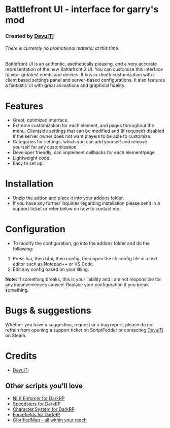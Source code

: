 # Battlefront UI - interface for garry's mod

### Created by [DevulTj](https://steamcommunity.com/id/devul)
###### There is currently no promotional material at this time.

Battlefront UI is an authentic, asethetically pleasing, and a very accurate representation of the new Battlefront 2 UI. You can customize this interface to your greatest needs and desires. It has in-depth customization with a client based settings panel and server-based configurations. It also features a fantastic UI with great animations and graphical fidelity.

# Features
- Great, optimized interface.
- Extreme customization for each element, and pages throughout the menu. Clientside settings that can be modified and (if required) disabled if the server owner does not want players to be able to customize.
- Categories for settings, which you can add yourself and remove yourself for any customization.
- Developer friendly, can implement callbacks for each element/page.
- Lightweight code.
- Easy to set up.

# Installation
- Unzip the addon and place it into your addons folder.
- If you have any further inquiries regarding installation please send in a support ticket or refer below on how to contact me.

# Configuration
- To modify the configuration, go into the addons folder and do the following:

1. Press lua, then bfui, then config, then open the sh config file in a text editor such as Notepad++ or VS Code.
2. Edit any config based on your liking. 

**Note:** If something breaks, this is your liability and I am not responsible for any inconveniences caused. Replace your configuration if you break something.

# Bugs & suggestions
Whether you have a suggestion, request or a bug report, please do not refrain from opening a support ticket on ScriptFodder or contacting [DevulTj](https://steamcommunity.com/id/devul) on Steam.

# Credits
- [DevulTj](https://steamcommunity.com/id/devul)

## Other scripts you'll love
- [NLR Enforcer for DarkRP](https://scriptfodder.com/scripts/view/2791)
- [Speedsters for DarkRP](https://scriptfodder.com/scripts/view/2360)
- [Character System for DarkRP](https://scriptfodder.com/scripts/view/2935)
- [Forcefields for DarkRP](https://scriptfodder.com/scripts/view/3462)
- [GlorifiedMap - all within your reach](https://www.gmodstore.com/scripts/view/4008)
